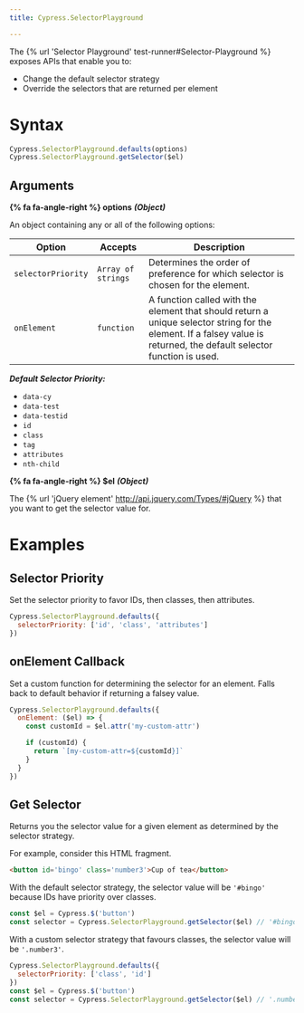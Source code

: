 ```yaml
---
title: Cypress.SelectorPlayground

---
```


The {% url 'Selector Playground' test-runner#Selector-Playground %} exposes APIs that enable you to:

- Change the default selector strategy
- Override the selectors that are returned per element

# Syntax

```javascript
Cypress.SelectorPlayground.defaults(options)
Cypress.SelectorPlayground.getSelector($el)
```

## Arguments

**{% fa fa-angle-right %} options**  ***(Object)***

An object containing any or all of the following options:

Option | Accepts | Description
--- | --- | ---
`selectorPriority` | `Array of strings` | Determines the order of preference for which selector is chosen for the element.
`onElement` | `function` | A function called with the element that should return a unique selector string for the element. If a falsey value is returned, the default selector function is used.

***Default Selector Priority:***

- `data-cy`
- `data-test`
- `data-testid`
- `id`
- `class`
- `tag`
- `attributes`
- `nth-child`

**{% fa fa-angle-right %} $el**  ***(Object)***

The {% url 'jQuery element' http://api.jquery.com/Types/#jQuery %} that you want to get the selector value for.

# Examples

## Selector Priority

Set the selector priority to favor IDs, then classes, then attributes.

```javascript
Cypress.SelectorPlayground.defaults({
  selectorPriority: ['id', 'class', 'attributes']
})
```

## onElement Callback

Set a custom function for determining the selector for an element. Falls back to default behavior if returning a falsey value.

```javascript
Cypress.SelectorPlayground.defaults({
  onElement: ($el) => {
    const customId = $el.attr('my-custom-attr')

    if (customId) {
      return `[my-custom-attr=${customId}]`
    }
  }
})
```

## Get Selector

Returns you the selector value for a given element as determined by the selector strategy.

For example, consider this HTML fragment.

```html
<button id='bingo' class='number3'>Cup of tea</button>
```

With the default selector strategy, the selector value will be `'#bingo'` because IDs have priority over classes.

```js
const $el = Cypress.$('button')
const selector = Cypress.SelectorPlayground.getSelector($el) // '#bingo'
```

With a custom selector strategy that favours classes, the selector value will be `'.number3'`.

```js
Cypress.SelectorPlayground.defaults({
  selectorPriority: ['class', 'id']
})
const $el = Cypress.$('button')
const selector = Cypress.SelectorPlayground.getSelector($el) // '.number3'
```

